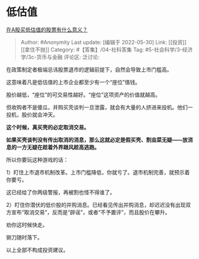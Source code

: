 # 低估值
[在A股买低估值的股票有什么意义？](https://www.zhihu.com/question/402690394/answer/1311486933)

> Author: #Anonymity
> Last update: [编辑于 2022-05-30]
> Link: [[投资]] [[拿住不抛]]
> Category: #【答集】/04-社科答集
> Tag: #5-社会科学/3-经济学/3c-货币与金融
> 评论区:
> 泛讨论:

在政策制定者极端忌讳股票退市的逻辑前提下，自然会导致上市门槛高。

这意味着凡是低估值的上市企业都至少有一个“座位”值钱。

股价越低，“座位”的可交易性越好。“座位”这项资产的价值就越高。

但收购者不是傻瓜，并购买壳谈判一旦泄露，就会有大量的人挤进来投机。他们一投机，股价就会冲天。

**这个时候，真买壳的必定取消交易。**

**如果买壳谈判没有传出取消的消息，那么这就必定是假买壳、割韭菜无疑——放消息的一方无疑在趁着外界跟风趁高逃跑。**

所以你要玩这种游戏的话：

1）盯住上市退市机制改革。上市门槛降低，你就亏了。退市机制完善，就预示着你要亏。

这已经给了你两级警报，再被割也怪不得谁了。

2）盯住你潜伏的低价股的并购消息。已经看见传出并购消息，却迟迟没有出现双方宣布“取消交易”，反而是“辟谣”，或者“不予置评”，而且股价在攀升。

劝你这时候快走。

铡刀随时落下。

以上全部不构成投资建议。

